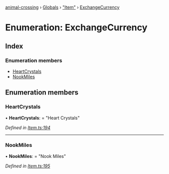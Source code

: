 [animal-crossing](../README.md) › [Globals](../globals.md) › ["Item"](../modules/_item_.md) › [ExchangeCurrency](_item_.exchangecurrency.md)

# Enumeration: ExchangeCurrency

## Index

### Enumeration members

* [HeartCrystals](_item_.exchangecurrency.md#heartcrystals)
* [NookMiles](_item_.exchangecurrency.md#nookmiles)

## Enumeration members

###  HeartCrystals

• **HeartCrystals**: = "Heart Crystals"

*Defined in [Item.ts:194](https://github.com/Norviah/animal-crossing/blob/2c80bbc/module/types/Item.ts#L194)*

___

###  NookMiles

• **NookMiles**: = "Nook Miles"

*Defined in [Item.ts:195](https://github.com/Norviah/animal-crossing/blob/2c80bbc/module/types/Item.ts#L195)*
